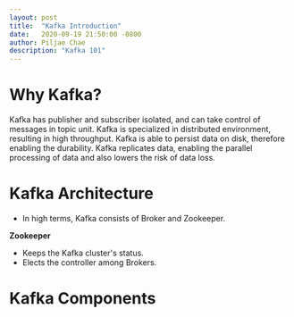 ```yaml
---
layout: post
title:  "Kafka Introduction"
date:   2020-09-19 21:50:00 -0800
author: Piljae Chae
description: "Kafka 101"
---
```

# Why Kafka?
Kafka has publisher and subscriber isolated, and can take control of messages in topic unit.
Kafka is specialized in distributed environment, resulting in high throughput.
Kafka is able to persist data on disk, therefore enabling the durability.
Kafka replicates data, enabling the parallel processing of data and also lowers the risk of data loss.

# Kafka Architecture
- In high terms, Kafka consists of Broker and Zookeeper.

**Zookeeper**
- Keeps the Kafka cluster's status.
- Elects the controller among Brokers.

# Kafka Components